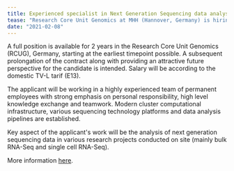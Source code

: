 ```yaml
---
title: Experienced specialist in Next Generation Sequencing data analysis (f/d/m)
tease: "Research Core Unit Genomics at MHH (Hannover, Germany) is hiring"
date: "2021-02-08"
---
```


A full position is available for 2 years in the Research Core Unit Genomics (RCUG), Germany, starting at the earliest timepoint possible. A subsequent prolongation of the contract along with providing an attractive future perspective for the candidate is intended. Salary will be according to the domestic TV-L tarif (E13).

The applicant will be working in a highly experienced team of permanent employees with strong emphasis on personal responsibility, high level knowledge exchange and teamwork. Modern cluster computational infrastructure, various sequencing technology platforms and data analysis pipelines are established.

Key aspect of the applicant's work will be the analysis of next generation sequencing data in various research projects conducted on site (mainly bulk RNA-Seq and single cell RNA-Seq).

More information [here](https://mhh.hr4you.org/job/view/559/experienced-specialist-in-next-generation-sequencing-data-analysis-f-d-m?page_lang=en).